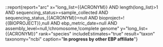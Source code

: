 ::report{report="arc" x="long_list={{ACRONYM}} AND length(long_list)>1 AND sequencing_status>=sample_collected AND sequencing_status_{{ACRONYM}}=null AND bioproject=!{{BIOPROJECT}},null AND ebp_metric_date=null AND assembly_level=null,!chromosome,!complete genome" y="long_list={{ACRONYM}}" rank="species" includeEstimates="true" result="taxon" taxonomy="ncbi" caption="**In progress by other EBP affiliate**"}
